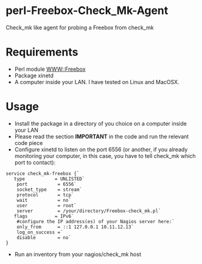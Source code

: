 # perl-Freebox-Check_Mk-Agent
Check_mk like agent for probing a Freebox from check_mk

# Requirements
* Perl module [WWW::Freebox](https://metacpan.org/pod/WWW::Freebox)
* Package xinetd
* A computer inside your LAN. I have tested on Linux and MacOSX.

# Usage
* Install the package in a directory of you choice on a computer inside your LAN
* Please read the section **IMPORTANT** in the code and run the relevant code piece
* Configure xinetd to listen on the port 6556 (or another, if you already monitoring your computer, in this case, you have to tell check_mk which port to contact):

```
service check_mk-freebox {`
   type           = UNLISTED`
	port           = 6556`
	socket_type    = stream`
	protocol       = tcp`
	wait           = no`
	user           = root`
	server         = /your/directory/Freebox-check_mk.pl`
   flags          = IPv6`
	#configure the IP address(es) of your Nagios server here:`
	only_from      = ::1 127.0.0.1 10.11.12.13`
	log_on_success =`
	disable        = no`
}
```


* Run an inventory from your nagios/check_mk host

